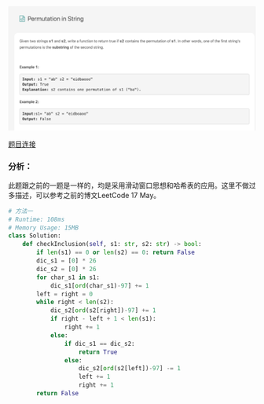 ![Question](./images/May-Week3-4-1.png)

[题目连接](https://leetcode.com/problems/permutation-in-string/)

### **分析：**

此题跟之前的一题是一样的，均是采用滑动窗口思想和哈希表的应用。这里不做过多描述，可以参考之前的博文LeetCode 17 May。

```python
# 方法一
# Runtime: 108ms
# Memory Usage: 15MB
class Solution:
    def checkInclusion(self, s1: str, s2: str) -> bool:
        if len(s1) == 0 or len(s2) == 0: return False
        dic_s1 = [0] * 26
        dic_s2 = [0] * 26
        for char_s1 in s1:
            dic_s1[ord(char_s1)-97] += 1
        left = right = 0
        while right < len(s2):
            dic_s2[ord(s2[right])-97] += 1
            if right - left + 1 < len(s1):
                right += 1
            else:
                if dic_s1 == dic_s2:
                    return True
                else:
                    dic_s2[ord(s2[left])-97] -= 1
                    left += 1
                    right += 1
        return False
```


